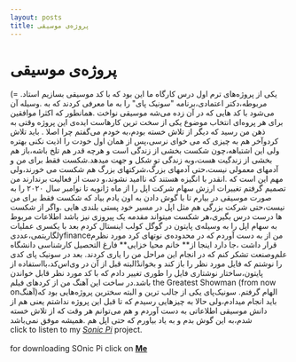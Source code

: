 ```yaml
---
layout: posts
title: پروژه‌ی موسیقی
---
```


# **پروژه‌ی موسیقی**
(= .یکی از پروژه‌های ترم اول درس کارگاه ما این بود که با کد موسیقی بسازیم
استاد مربوطه،دکتر اعتمادی،برنامه "سونیک پای" را به ما معرفی کردند که به
.وسیله آن می‌شود با کد هایی که در آن زده می‌شه موسیقی نواخت
.همانطور که اکثرا موافقین برای هر پروه‌ای انتخاب موضوع یکی از سخت ترین کار‌هاست 
ایده‌ی این پروژه وقتی به ذهن من رسید‌ که دیگر از تلاش خسته بودم،به خودم می‌گفتم چرا اصلا 
. باید تلاش کردوآخر هم به چیزی که می ‌خوای نرسی،پس از همان اول خودت را اذیت نکنی بهتره
ولی این اشتباهه،چون شکست بخشی از زندگی است و هرچه قدر هم تلخ باشه،باز هم بخشی از زندگیت هست،وبه زندگی تو 
شکل و جهت میدهد.شکست فقط برای من و آدمهای معمولی نیست،حتی آدمهای بزرگ،شرکتهای بزرگ هم شکست می خورند،ولی مهم این است که 
.انقدر با انگیزه هستند که نا‌امید نشوند،و دست از فعالیت برندارند
من تصمیم گرفتم تغییرات ارزش سهام شرکت اپل را از ماه ژانویه تا نوامبر سال ۲۰۲۰ را به صورت موسیقی در
بیارم تا با گوش دادن به اون یادم بیاد که شکست فقط برای من نیست،حتی شرکت بزرگی هم مثل اپل در مسیر خود پستی بلندی هایی 
.و‌اگر از شکست ها درست درس بگیری،هر شکست میتواند مقدمه یک پیروزی نیز باشد
‌اطلاعات مربوط به سهام اپل را به وسیله‌ی پایتون در گوگل کولب اینستال کردم بعد با یکسری عملیات لگاریتمی،عددیyfinanceمن از
به دست آوردم که در محدوده‌‌ی نوتهای کرد مورد نظرم قرار داشت ،جا دارد اینجا از** خانم محیا خزایی** فارغ التحصیل کارشناسی دانشگاه
علم‌وصنعت تشکر کنم که در انجام این مراحل من را یاری کردند. 
بعد در سونیک پای کدی را نوشتم که فایل مورد نظر را باز کند و بخواندْالبته قبل از آن در وی‌اس‌کد،با‌استفاده از پایتون،ساختار نوشتاری 
فایل را طوری تغییر دادم که با کد مورد نظر قابل خواندن باشد.در ساخت این آهنگ من از کردهای فیلم
the Greatest Showman (from now onآهنگ)الهام گرفتم.
سونیک‌پای یکی از جالب ترین و البته سخترین پروژه‌هایی بود که باید انجام میدادم،ولی حالا به چیزهایی رسیدم که تا قبل این پروژه نداشتم 
یعنی هم از دانش موسیقی اطلاعاتی به دست آوردم و هم می‌توانم هر وقت که از تلاش خسته شدم،به این گوش بدم و به یاد بیاورم که حتی اپل هم 
.همیشه موفق نمی‌باشد
<br>click to listen to my *[Sonic Pi](https://1drv.ms/u/s!As5xm8Xa-_A7gm6Dp3XHlEb64wVr)* project.</br>
<br>for downloading SOnic Pi click on **[Me](https://sonic-pi.net/#windows)**</br>
